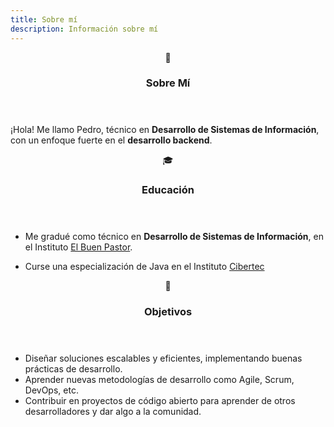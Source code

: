 ```yaml
---
title: Sobre mí
description: Información sobre mí
---
```


<article class="card">
<header class="card-header">
<div class="card-icon">📖</div>

### Sobre Mí
</header>

¡Hola! Me llamo Pedro, técnico en **Desarrollo de Sistemas de Información**, con un enfoque fuerte en el **desarrollo backend**.

</article>

<article class="card">
<header class="card-header">
<div class="card-icon">🎓</div>

### Educación
</header>

- Me gradué como técnico en **Desarrollo de Sistemas de Información**, en el Instituto [El Buen Pastor](https://www.ibp.edu.pe/).

- Curse una especialización de Java en el Instituto [Cibertec](https://www.googleadservices.com/pagead/aclk?sa=L&ai=DChcSEwiMmcvQvrKKAxX3REgAHfViPbsYABABGgJjZQ&ae=2&aspm=1&co=1&ase=5&gclid=CjwKCAiAgoq7BhBxEiwAVcW0LN8vf5j1boW1RWpSGEZzGw0sNzn0A0YEjKvbITlOlMm5Ps2l34UFHRoCOsgQAvD_BwE&ohost=www.google.com&cid=CAESVuD2pRx_ivinYWwJSDCpq_LcWTiuG3ooYG98QeKhix7_cjKl8cHJzJz0SVwiE36PxCGWx6hEyrVmLhswMNoRfgyE0B8Qq_m8uZ-O-vOGLlmGQ8jYSt20&sig=AOD64_2JHiyQnH7t1abLkj5eJFl4fcduOg&q&adurl&ved=2ahUKEwi3ocbQvrKKAxXmppUCHaSQEGsQ0Qx6BAgKEAE)

</article>

<article class="card">
<header class="card-header">
<div class="card-icon">🧠</div>

### Objetivos
</header>

- Diseñar soluciones escalables y eficientes, implementando buenas prácticas de desarrollo.
- Aprender nuevas metodologías de desarrollo como Agile, Scrum, DevOps, etc.
- Contribuir en proyectos de código abierto para aprender de otros desarrolladores y dar algo a la comunidad.

</article>
